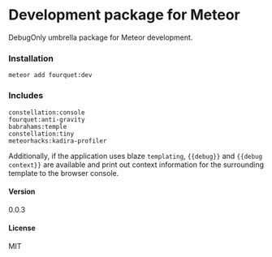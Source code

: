 # Development package for Meteor

DebugOnly umbrella package for Meteor development.

### Installation

    meteor add fourquet:dev

### Includes

    constellation:console
    fourquet:anti-gravity
    babrahams:temple
    constellation:tiny
    meteorhacks:kadira-profiler

Additionally, if the application uses blaze `templating`, `{{debug}}` and `{{debug context}}` are available and print out context information for the surrounding template to the browser console.

#### Version
0.0.3

#### License
MIT
